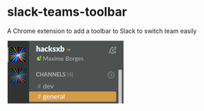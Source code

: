 # slack-teams-toolbar
A Chrome extension to add a toolbar to Slack to switch team easily

![Example](/sample.png)
